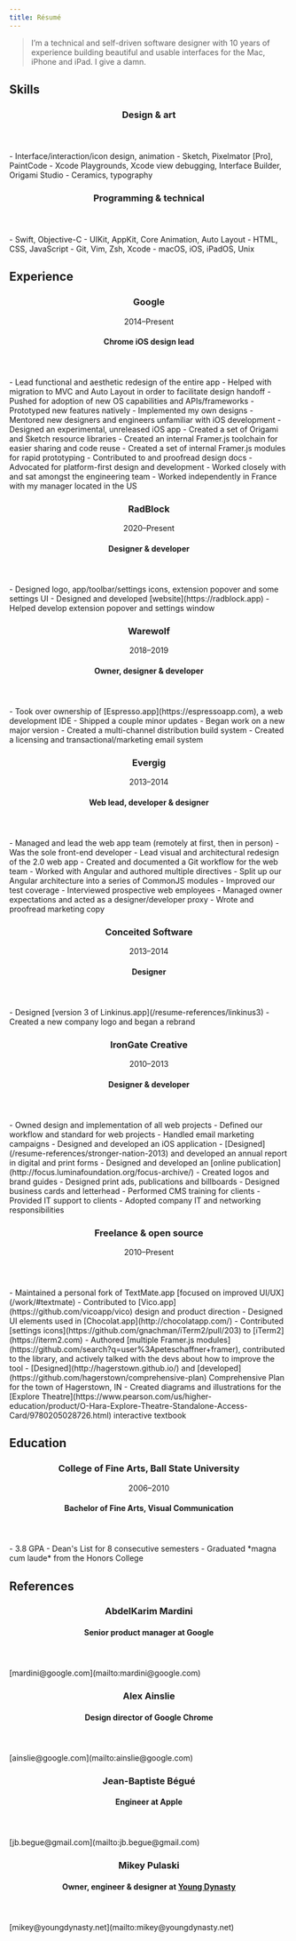 ```yaml
---
title: Résumé
---
```


> I’m a technical and self-driven software designer with 10 years of experience building beautiful and usable interfaces for the Mac, iPhone and iPad. I give a damn.

## Skills
<header>
	<h3>Design & art</h3>
</header>
- Interface/interaction/icon design, animation
- Sketch, Pixelmator [Pro], PaintCode
- Xcode Playgrounds, Xcode view debugging, Interface Builder, Origami Studio
- Ceramics, typography

<header>
	<h3>Programming & technical</h3>
</header>
- Swift, Objective-C
- UIKit, AppKit, Core Animation, Auto Layout
- HTML, CSS, JavaScript
- Git, Vim, Zsh, Xcode
- macOS, iOS, iPadOS, Unix

## Experience
<header>
	<h3>Google</h3>
	<time datetime="P6Y">2014–Present</time>
	<h4>Chrome iOS design lead</h4>
</header>
- Lead functional and aesthetic redesign of the entire app
- Helped with migration to MVC and Auto Layout in order to facilitate design handoff
- Pushed for adoption of new OS capabilities and APIs/frameworks
- Prototyped new features natively
- Implemented my own designs
- Mentored new designers and engineers unfamiliar with iOS development
- Designed an experimental, unreleased iOS app
- Created a set of Origami and Sketch resource libraries
- Created an internal Framer.js toolchain for easier sharing and code reuse
- Created a set of internal Framer.js modules for rapid prototyping
- Contributed to and proofread design docs
- Advocated for platform-first design and development
- Worked closely with and sat amongst the engineering team
- Worked independently in France with my manager located in the US

<header>
	<h3>RadBlock</h3>
	<time datetime="P1Y">2020–Present</time>
	<h4>Designer & developer</h4>
</header>
- Designed logo, app/toolbar/settings icons, extension popover and some settings UI
- Designed and developed [website](https://radblock.app)
- Helped develop extension popover and settings window

<header>
	<h3>Warewolf</h3>
	<time datetime="P1Y">2018–2019</time>
	<h4>Owner, designer & developer</h4>
</header>
- Took over ownership of [Espresso.app](https://espressoapp.com), a web development IDE
- Shipped a couple minor updates
- Began work on a new major version
- Created a multi-channel distribution build system
- Created a licensing and transactional/marketing email system

<header>
	<h3>Evergig</h3>
	<time datetime="P1Y">2013–2014</time>
	<h4>Web lead, developer & designer</h4>
</header>
- Managed and lead the web app team (remotely at first, then in person)
- Was the sole front-end developer
- Lead visual and architectural redesign of the 2.0 web app
- Created and documented a Git workflow for the web team
- Worked with Angular and authored multiple directives
- Split up our Angular architecture into a series of CommonJS modules
- Improved our test coverage
- Interviewed prospective web employees
- Managed owner expectations and acted as a designer/developer proxy
- Wrote and proofread marketing copy

<header>
	<h3>Conceited Software</h3>
	<time datetime="P1Y">2013–2014</time>
	<h4>Designer</h4>
</header>
- Designed [version 3 of Linkinus.app](/resume-references/linkinus3)
- Created a new company logo and began a rebrand

<header>
	<h3>IronGate Creative</h3>
	<time datetime="P3Y">2010–2013</time>
	<h4>Designer & developer</h4>
</header>
- Owned design and implementation of all web projects
- Defined our workflow and standard for web projects
- Handled email marketing campaigns
- Designed and developed an iOS application
- [Designed](/resume-references/stronger-nation-2013) and developed an annual report in digital and print forms
- Designed and developed an [online publication](http://focus.luminafoundation.org/focus-archive/)
- Created logos and brand guides
- Designed print ads, publications and billboards
- Designed business cards and letterhead
- Performed CMS training for clients
- Provided IT support to clients
- Adopted company IT and networking responsibilities

<header>
	<h3 id="freelance">Freelance & open source</h3>
	<time datetime="P10Y">2010–Present</time>
</header>
- Maintained a personal fork of TextMate.app [focused on improved UI/UX](/work/#textmate)
- Contributed to [Vico.app](https://github.com/vicoapp/vico) design and product direction
- Designed UI elements used in [Chocolat.app](http://chocolatapp.com/)
- Contributed [settings icons](https://github.com/gnachman/iTerm2/pull/203) to [iTerm2](https://iterm2.com)
- Authored [multiple Framer.js modules](https://github.com/search?q=user%3Apeteschaffner+framer), contributed to the library, and actively talked with the devs about how to improve the tool
- [Designed](http://hagerstown.github.io/) and [developed](https://github.com/hagerstown/comprehensive-plan) Comprehensive Plan for the town of Hagerstown, IN
- Created diagrams and illustrations for the [Explore Theatre](https://www.pearson.com/us/higher-education/product/O-Hara-Explore-Theatre-Standalone-Access-Card/9780205028726.html) interactive textbook

## Education
<header>
	<h3>College of Fine Arts, Ball State University</h3>
	<time datetime="P4Y">2006–2010</time>
	<h4>Bachelor of Fine Arts, Visual Communication</h4>
</header>
- 3.8 GPA
- Dean's List for 8 consecutive semesters
- Graduated *magna cum laude* from the Honors College

## References
<header>
	<h3>AbdelKarim Mardini</h3>
	<h4>Senior product manager at Google</h4>
</header>
[mardini@google.com](mailto:mardini@google.com)

<header>
	<h3>Alex Ainslie</h3>
	<h4>Design director of Google Chrome</h4>
</header>
[ainslie@google.com](mailto:ainslie@google.com)

<header>
	<h3>Jean-Baptiste Bégué</h3>
	<h4>Engineer at Apple</h4>
</header>
[jb.begue@gmail.com](mailto:jb.begue@gmail.com)

<header>
	<h3>Mikey Pulaski</h3>
	<h4>Owner, engineer & designer at <a href="https://www.youngdynasty.net">Young Dynasty</a></h4>
</header>
[mikey@youngdynasty.net](mailto:mikey@youngdynasty.net)
